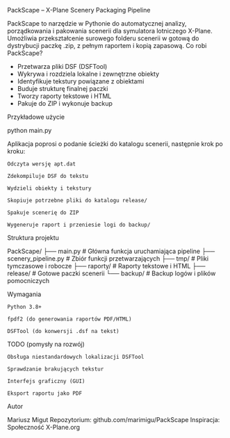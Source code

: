 PackScape – X-Plane Scenery Packaging Pipeline

PackScape to narzędzie w Pythonie do automatycznej analizy, porządkowania i pakowania scenerii dla symulatora lotniczego X-Plane.
Umożliwia przekształcenie surowego folderu scenerii w gotową do dystrybucji paczkę .zip, z pełnym raportem i kopią zapasową.
Co robi PackScape?

- Przetwarza pliki DSF (DSFTool)
- Wykrywa i rozdziela lokalne i zewnętrzne obiekty
- Identyfikuje tekstury powiązane z obiektami
- Buduje strukturę finalnej paczki
- Tworzy raporty tekstowe i HTML
- Pakuje do ZIP i wykonuje backup

Przykładowe użycie

python main.py

Aplikacja poprosi o podanie ścieżki do katalogu scenerii, następnie krok po kroku:

    Odczyta wersję apt.dat

    Zdekompiluje DSF do tekstu

    Wydzieli obiekty i tekstury

    Skopiuje potrzebne pliki do katalogu release/

    Spakuje scenerię do ZIP

    Wygeneruje raport i przeniesie logi do backup/

Struktura projektu

PackScape/
├── main.py                   # Główna funkcja uruchamiająca pipeline
├── scenery_pipeline.py       # Zbiór funkcji przetwarzających
├── tmp/                      # Pliki tymczasowe i robocze
├── raporty/                  # Raporty tekstowe i HTML
├── release/                  # Gotowe paczki scenerii
└── backup/                   # Backup logów i plików pomocniczych

Wymagania

    Python 3.8+

    fpdf2 (do generowania raportów PDF/HTML)

    DSFTool (do konwersji .dsf na tekst)

TODO (pomysły na rozwój)

    Obsługa niestandardowych lokalizacji DSFTool

    Sprawdzanie brakujących tekstur

    Interfejs graficzny (GUI)

    Eksport raportu jako PDF

Autor

Mariusz Migut
Repozytorium: github.com/marimigu/PackScape
Inspiracja: Społeczność X-Plane.org
